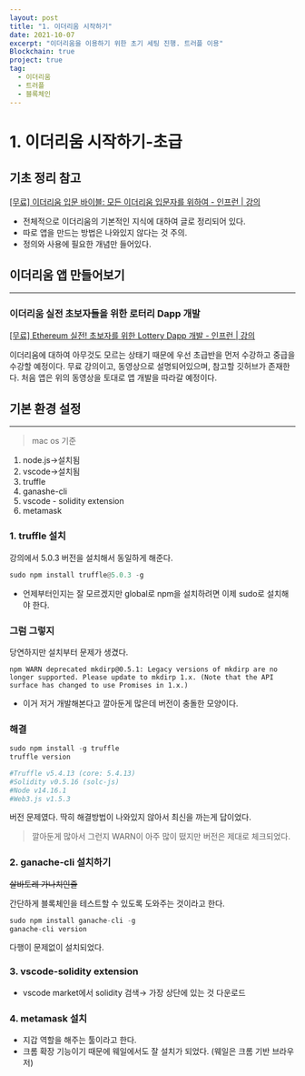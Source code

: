 ```yaml
---
layout: post
title: "1. 이더리움 시작하기"
date: 2021-10-07
excerpt: "이더리움을 이용하기 위한 초기 세팅 진행. 트러플 이용"
Blockchain: true
project: true
tag:
  - 이더리움
  - 트러플
  - 블록체인
---
```


# 1. 이더리움 시작하기-초급

## 기초 정리 참고

[[무료] 이더리움 입문 바이블: 모든 이더리움 입문자를 위하여 - 인프런 | 강의](https://www.inflearn.com/course/ethereum-bible/dashboard)

- 전체적으로 이더리움의 기본적인 지식에 대하여 글로 정리되어 있다.
- 따로 앱을 만드는 방법은 나와있지 않다는 것 주의.
- 정의와 사용에 필요한 개념만 들어있다.

## 이더리움 앱 만들어보기

---

### 이더리움 실전 초보자들을 위한 로터리 Dapp 개발

[[무료] Ethereum 실전! 초보자를 위한 Lottery Dapp 개발 - 인프런 | 강의](https://www.inflearn.com/course/ethereum-dapp/dashboard)

이더리움에 대하여 아무것도 모르는 상태기 때문에 우선 초급반을 먼저 수강하고 중급을 수강할 예정이다. 무료 강의이고, 동영상으로 설명되어있으며, 참고할 깃허브가 존재한다. 처음 앱은 위의 동영상을 토대로 앱 개발을 따라갈 예정이다.

## 기본 환경 설정

---

> mac os 기준

1. node.js→설치됨
2. vscode→설치됨
3. truffle
4. ganashe-cli
5. vscode - solidity extension
6. metamask

### 1. truffle 설치

강의에서 5.0.3 버전을 설치해서 동일하게 해준다.

```python
sudo npm install truffle@5.0.3 -g
```

- 언제부터인지는 잘 모르겠지만 global로 npm을 설치하려면 이제 sudo로 설치해야 한다.

### 그럼 그렇지

당연하지만 설치부터 문제가 생겼다.

```
npm WARN deprecated mkdirp@0.5.1: Legacy versions of mkdirp are no longer supported. Please update to mkdirp 1.x. (Note that the API surface has changed to use Promises in 1.x.)
```

- 이거 저거 개발해본다고 깔아둔게 많은데 버전이 충돌한 모양이다.

### 해결

```python
sudo npm install -g truffle
truffle version

#Truffle v5.4.13 (core: 5.4.13)
#Solidity v0.5.16 (solc-js)
#Node v14.16.1
#Web3.js v1.5.3
```

버전 문제였다. 딱히 해결방법이 나와있지 않아서 최신을 까는게 답이었다.

> 깔아둔게 많아서 그런지 WARN이 아주 많이 떴지만 버전은 제대로 체크되었다.

### 2. ganache-cli 설치하기

~~살바토레 가나치인줄~~

간단하게 블록체인을 테스트할 수 있도록 도와주는 것이라고 한다.

```python
sudo npm install ganache-cli -g
ganache-cli version
```

다행이 문제없이 설치되었다.

### 3. vscode-solidity extension

- vscode market에서 solidity 검색→ 가장 상단에 있는 것 다운로드

### 4. metamask 설치

- 지갑 역할을 해주는 툴이라고 한다.
- 크롬 확장 기능이기 때문에 웨일에서도 잘 설치가 되었다. (웨일은 크롬 기반 브라우저)
